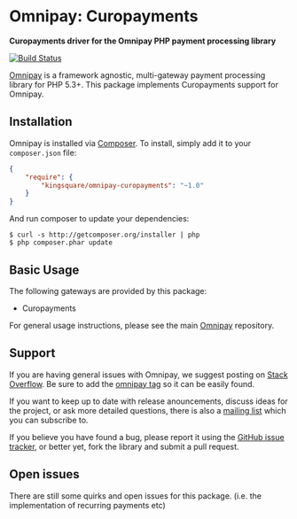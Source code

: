 # Omnipay: Curopayments

**Curopayments driver for the Omnipay PHP payment processing library**

[![Build Status](https://travis-ci.org/kingsquare/omnipay-curopayments.png?branch=master)](https://travis-ci.org/kingsquare/omnipay-curopayments)

[Omnipay](https://github.com/thephpleague/omnipay) is a framework agnostic, multi-gateway payment processing library for PHP 5.3+. This package implements Curopayments support for Omnipay.

## Installation

Omnipay is installed via [Composer](http://getcomposer.org/). To install, simply add it to your `composer.json` file:

```json
{
    "require": {
        "kingsquare/omnipay-curopayments": "~1.0"
    }
}
```

And run composer to update your dependencies:

    $ curl -s http://getcomposer.org/installer | php
    $ php composer.phar update

## Basic Usage

The following gateways are provided by this package:

* Curopayments

For general usage instructions, please see the main [Omnipay](https://github.com/thephpleague/omnipay) repository.

## Support

If you are having general issues with Omnipay, we suggest posting on [Stack Overflow](http://stackoverflow.com/). Be sure to add the [omnipay tag](http://stackoverflow.com/questions/tagged/omnipay) so it can be easily found.

If you want to keep up to date with release anouncements, discuss ideas for the project, or ask more detailed questions, there is also a [mailing list](https://groups.google.com/forum/#!forum/omnipay) which you can subscribe to.

If you believe you have found a bug, please report it using the [GitHub issue tracker](https://github.com/thephpleague/omnipay-buckaroo/issues), or better yet, fork the library and submit a pull request.

## Open issues

There are still some quirks and open issues for this package. (i.e. the implementation of recurring payments etc)